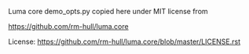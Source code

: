 Luma core demo_opts.py copied here under MIT license from 

https://github.com/rm-hull/luma.core

License: https://github.com/rm-hull/luma.core/blob/master/LICENSE.rst
